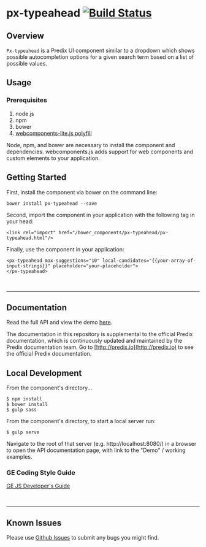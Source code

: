 # px-typeahead [![Build Status](https://travis-ci.org/predixdesignsystem/px-typeahead.svg?branch=master)](https://travis-ci.org/predixdesignsystem/px-typeahead)


## Overview

`Px-typeahead` is a Predix UI component similar to a dropdown which shows possible autocompletion options for a given search term based on a list of possible values.

## Usage

### Prerequisites
1. node.js
2. npm
3. bower
4. [webcomponents-lite.js polyfill](https://github.com/webcomponents/webcomponentsjs)

Node, npm, and bower are necessary to install the component and dependencies. webcomponents.js adds support for web components and custom elements to your application.

## Getting Started

First, install the component via bower on the command line:

```
bower install px-typeahead --save
```

Second, import the component in your application with the following tag in your head:

```
<link rel="import" href="/bower_components/px-typeahead/px-typeahead.html"/>
```

Finally, use the component in your application:

```
<px-typeahead max-suggestions="10" local-candidates="{{your-array-of-input-strings}}" placeholder="your-placeholder">
</px-typeahead>
```

<br />
<hr />

## Documentation

Read the full API and view the demo [here](https://www.predix-ui.com/#/elements/px-typeahead).

The documentation in this repository is supplemental to the official Predix documentation, which is continuously updated and maintained by the Predix documentation team. Go to [http://predix.io](http://predix.io)  to see the official Predix documentation.


## Local Development

From the component's directory...

```
$ npm install
$ bower install
$ gulp sass
```

From the component's directory, to start a local server run:

```
$ gulp serve
```

Navigate to the root of that server (e.g. http://localhost:8080/) in a browser to open the API documentation page, with link to the "Demo" / working examples.


### GE Coding Style Guide
[GE JS Developer's Guide](https://github.com/GeneralElectric/javascript)

<br />
<hr />

## Known Issues

Please use [Github Issues]( https://github.com/predixdesignsystem/px-typeahead/issues) to submit any bugs you might find.
